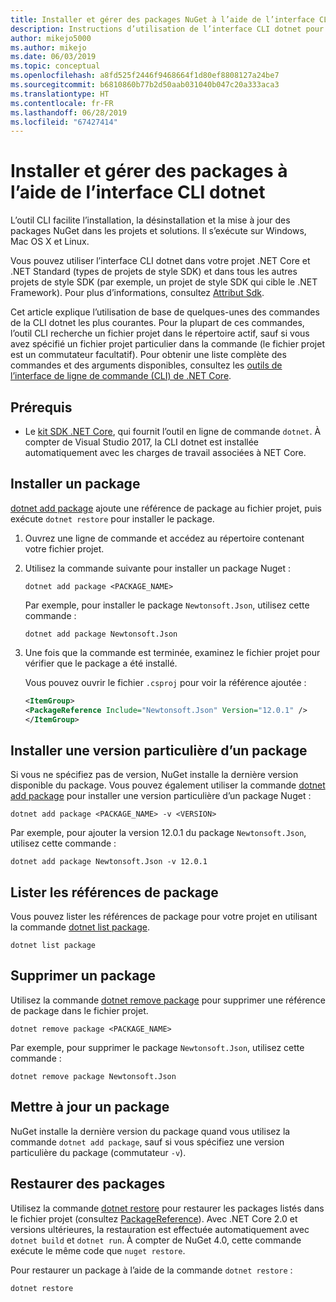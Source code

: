 ```yaml
---
title: Installer et gérer des packages NuGet à l’aide de l’interface CLI dotnet
description: Instructions d’utilisation de l’interface CLI dotnet pour gérer des packages NuGet.
author: mikejo5000
ms.author: mikejo
ms.date: 06/03/2019
ms.topic: conceptual
ms.openlocfilehash: a8fd525f2446f9468664f1d80ef8808127a24be7
ms.sourcegitcommit: b6810860b77b2d50aab031040b047c20a333aca3
ms.translationtype: HT
ms.contentlocale: fr-FR
ms.lasthandoff: 06/28/2019
ms.locfileid: "67427414"
---
```

# <a name="install-and-manage-packages-using-the-dotnet-cli"></a>Installer et gérer des packages à l’aide de l’interface CLI dotnet

L’outil CLI facilite l’installation, la désinstallation et la mise à jour des packages NuGet dans les projets et solutions. Il s’exécute sur Windows, Mac OS X et Linux.

Vous pouvez utiliser l’interface CLI dotnet dans votre projet .NET Core et .NET Standard (types de projets de style SDK) et dans tous les autres projets de style SDK (par exemple, un projet de style SDK qui cible le .NET Framework). Pour plus d’informations, consultez [Attribut Sdk](/dotnet/core/tools/csproj#additions).

Cet article explique l’utilisation de base de quelques-unes des commandes de la CLI dotnet les plus courantes. Pour la plupart de ces commandes, l’outil CLI recherche un fichier projet dans le répertoire actif, sauf si vous avez spécifié un fichier projet particulier dans la commande (le fichier projet est un commutateur facultatif). Pour obtenir une liste complète des commandes et des arguments disponibles, consultez les [outils de l’interface de ligne de commande (CLI) de .NET Core](../tools/dotnet-commands.md).

## <a name="prerequisites"></a>Prérequis

- Le [kit SDK .NET Core](https://www.microsoft.com/net/download/), qui fournit l’outil en ligne de commande `dotnet`. À compter de Visual Studio 2017, la CLI dotnet est installée automatiquement avec les charges de travail associées à NET Core.

## <a name="install-a-package"></a>Installer un package

[dotnet add package](/dotnet/core/tools/dotnet-add-package?tabs=netcore2x) ajoute une référence de package au fichier projet, puis exécute `dotnet restore` pour installer le package.

1. Ouvrez une ligne de commande et accédez au répertoire contenant votre fichier projet.

2. Utilisez la commande suivante pour installer un package Nuget :

    ```cli
    dotnet add package <PACKAGE_NAME>
    ```

    Par exemple, pour installer le package `Newtonsoft.Json`, utilisez cette commande :

    ```cli
    dotnet add package Newtonsoft.Json
    ```

3. Une fois que la commande est terminée, examinez le fichier projet pour vérifier que le package a été installé.

   Vous pouvez ouvrir le fichier `.csproj` pour voir la référence ajoutée :

    ```xml
   <ItemGroup>
    <PackageReference Include="Newtonsoft.Json" Version="12.0.1" />
   </ItemGroup>
    ```

## <a name="install-a-specific-version-of-a-package"></a>Installer une version particulière d’un package

Si vous ne spécifiez pas de version, NuGet installe la dernière version disponible du package. Vous pouvez également utiliser la commande [dotnet add package](/dotnet/core/tools/dotnet-add-package?tabs=netcore2x) pour installer une version particulière d’un package Nuget :

```cli
dotnet add package <PACKAGE_NAME> -v <VERSION>
```

Par exemple, pour ajouter la version 12.0.1 du package `Newtonsoft.Json`, utilisez cette commande :

```cli
dotnet add package Newtonsoft.Json -v 12.0.1
```

## <a name="list-package-references"></a>Lister les références de package

Vous pouvez lister les références de package pour votre projet en utilisant la commande [dotnet list package](/dotnet/core/tools/dotnet-list-package?tabs=netcore2x).

```cli
dotnet list package
```

## <a name="remove-a-package"></a>Supprimer un package

Utilisez la commande [dotnet remove package](/dotnet/core/tools/dotnet-remove-package?tabs=netcore2x) pour supprimer une référence de package dans le fichier projet.

```cli
dotnet remove package <PACKAGE_NAME>
```

Par exemple, pour supprimer le package `Newtonsoft.Json`, utilisez cette commande :

```cli
dotnet remove package Newtonsoft.Json
```

## <a name="update-a-package"></a>Mettre à jour un package

NuGet installe la dernière version du package quand vous utilisez la commande `dotnet add package`, sauf si vous spécifiez une version particulière du package (commutateur `-v`).

## <a name="restore-packages"></a>Restaurer des packages

Utilisez la commande [dotnet restore](/dotnet/core/tools/dotnet-restore?tabs=netcore2x) pour restaurer les packages listés dans le fichier projet (consultez [PackageReference](../consume-packages/package-references-in-project-files.md)). Avec .NET Core 2.0 et versions ultérieures, la restauration est effectuée automatiquement avec `dotnet build` et `dotnet run`. À compter de NuGet 4.0, cette commande exécute le même code que `nuget restore`.

Pour restaurer un package à l’aide de la commande `dotnet restore` :

```cli
dotnet restore 
```
